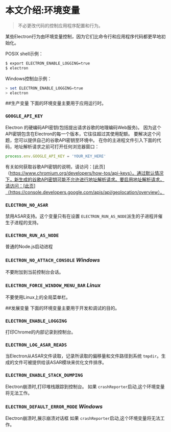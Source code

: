 # 本文介绍:环境变量
> 不必更改代码的控制应用程序配置和行为。

某些Electron行为由环境变量控制，因为它们比命令行和应用程序代码都更早地初始化。

POSIX shell示例：
```bash
$ export ELECTRON_ENABLE_LOGGING=true
$ electron
```

Windows控制台示例：
```powershell
> set ELECTRON_ENABLE_LOGGING=true
> electron
```

##生产变量
下面的环境变量主要用于应用运行时。

### `GOOGLE_API_KEY`
Electron 的硬编码API密钥(包括提出请求谷歌的地理编码Web服务)。
因为这个API密钥包含在Electron的每一个版本，它往往超过其使用配额。
要解决这个问题，您可以提供自己的谷歌API密钥至环境中。
在你的主进程文件引入下面的代码，地址解析请求之前可打开任何浏览器窗口：
```javascript
process.env.GOOGLE_API_KEY = 'YOUR_KEY_HERE'
```
有关如何获取谷歌API密钥的说明，请访问：[此页]（https://www.chromium.org/developers/how-tos/api-keys）。通过默认情况下，新生成的谷歌API密钥可能不允许进行地址解析请求。要启用地址解析请求，请访问：[此页]（https://console.developers.google.com/apis/api/geolocation/overview）。

### `ELECTRON_NO_ASAR`
禁用ASAR支持。这个变量只有在设置 `ELECTRON_RUN_AS_NODE`派生的子进程并催生子进程的支持。

### `ELECTRON_RUN_AS_NODE`
普通的Node.js启动进程

### `ELECTRON_NO_ATTACH_CONSOLE` _Windows_
不要附加到当前控制台会话。

### `ELECTRON_FORCE_WINDOW_MENU_BAR` _Linux_
不要使用Linux上的全局菜单栏。

##发展变量
下面的环境变量主要用于开发和调试的目的。

### `ELECTRON_ENABLE_LOGGING`
打印Chrome的内部记录到控制台。

### `ELECTRON_LOG_ASAR_READS`
当Electron从ASAR文件读取，记录所读取的偏移量和文件路径到系统 `tmpdir`。生成的文件可被提供给该ASAR模块来优化文件排序。

### `ELECTRON_ENABLE_STACK_DUMPING`
Electron崩溃时,打印堆栈跟踪到控制台。
如果 `crashReporter`启动,这个环境变量将无法工作。

### `ELECTRON_DEFAULT_ERROR_MODE` _Windows_
Electron崩溃时,展示崩溃对话框
如果 `crashReporter`启动,这个环境变量将无法工作。